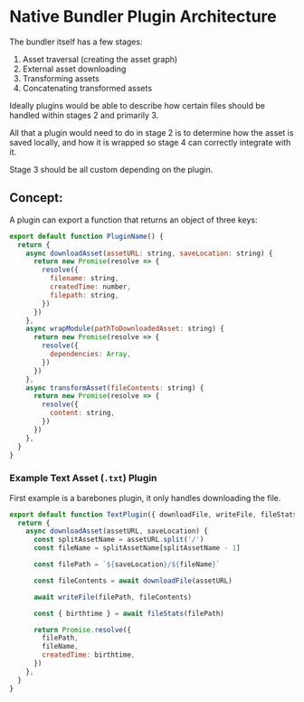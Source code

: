 # Native Bundler Plugin Architecture

The bundler itself has a few stages:

1. Asset traversal (creating the asset graph)
2. External asset downloading
3. Transforming assets
4. Concatenating transformed assets

Ideally plugins would be able to describe how certain files should be handled within stages 2 and primarily 3.

All that a plugin would need to do in stage 2 is to determine how the asset is saved locally, and how it is wrapped so stage 4 can correctly integrate with it.

Stage 3 should be all custom depending on the plugin.

## Concept:

A plugin can export a function that returns an object of three keys:

```js
export default function PluginName() {
  return {
    async downloadAsset(assetURL: string, saveLocation: string) {
      return new Promise(resolve => {
        resolve({
          filename: string,
          createdTime: number,
          filepath: string,
        })
      })
    },
    async wrapModule(pathToDownloadedAsset: string) {
      return new Promise(resolve => {
        resolve({
          dependencies: Array,
        })
      })
    },
    async transformAsset(fileContents: string) {
      return new Promise(resolve => {
        resolve({
          content: string,
        })
      })
    },
  }
}
```

### Example Text Asset (`.txt`) Plugin

First example is a barebones plugin, it only handles downloading the file.

```js
export default function TextPlugin({ downloadFile, writeFile, fileStats }) {
  return {
    async downloadAsset(assetURL, saveLocation) {
      const splitAssetName = assetURL.split('/')
      const fileName = splitAssetName[splitAssetName - 1]

      const filePath = `${saveLocation}/${fileName}`

      const fileContents = await downloadFile(assetURL)

      await writeFile(filePath, fileContents)

      const { birthtime } = await fileStats(filePath)

      return Promise.resolve({
        filePath,
        fileName,
        createdTime: birthtime,
      })
    },
  }
}
```
